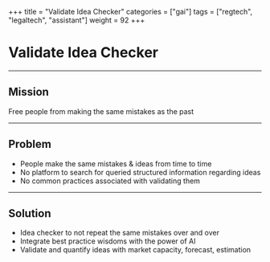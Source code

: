 +++
title = "Validate Idea Checker"
categories = ["gai"]
tags = ["regtech", "legaltech", "assistant"]
weight = 92
+++

# Validate Idea Checker

---

## Mission

Free people from making the same mistakes as the past

---

## Problem

- People make the same mistakes & ideas from time to time
- No platform to search for queried structured information regarding ideas
- No common practices associated with validating them

---

## Solution

- Idea checker to not repeat the same mistakes over and over
- Integrate best practice wisdoms with the power of AI
- Validate and quantify ideas with market capacity, forecast, estimation
